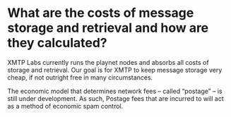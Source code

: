 # What are the costs of message storage and retrieval and how are they calculated?

XMTP Labs currently runs the playnet nodes and absorbs all costs of storage and retrieval. Our goal is for XMTP to keep message storage very cheap, if not outright free in many circumstances.

The economic model that determines network fees – called “postage” – is still under development. As such, Postage fees that are incurred to will act as a method of economic spam control.
